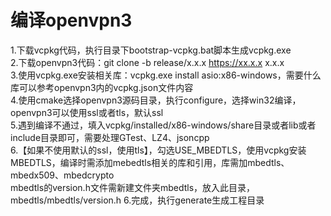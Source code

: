 # 编译openvpn3
1.下载vcpkg代码，执行目录下bootstrap-vcpkg.bat脚本生成vcpkg.exe  
2.下载openvpn3代码：git clone -b release/x.x.x https://xx.x.x x.x.x  
3.使用vcpkg.exe安装相关库：vcpkg.exe install asio:x86-windows，需要什么库可以参考openvpn3内的vcpkg.json文件内容  
4.使用cmake选择openvpn3源码目录，执行configure，选择win32编译，openvpn3可以使用ssl或者tls，默认ssl  
5.遇到编译不通过，填入vcpkg/installed/x86-windows/share目录或者lib或者include目录即可，需要处理GTest、LZ4、jsoncpp  
6.【如果不使用默认的ssl，使用tls】，勾选USE_MBEDTLS，使用vcpkg安装MBEDTLS，编译时需添加mebedtls相关的库和引用，库需加mbedtls、mbedx509、mbedcrypto  
  mbedtls的version.h文件需新建文件夹mbedtls，放入此目录，mbedtls/mbedtls/version.h
6.完成，执行generate生成工程目录  
